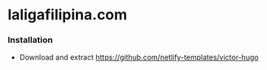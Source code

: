 # laligafilipina.com

### Installation
* Download and extract https://github.com/netlify-templates/victor-hugo